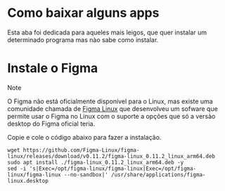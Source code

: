 <!--
📥 Downloads de apps
-->
# Como baixar alguns apps
Esta aba foi dedicada para aqueles mais leigos, que quer instalar um determinado programa mas nào sabe como instalar.

<!--
h1
|[** **]()|
h1 alt
|**↳** [** **]()|
h2
|  **↳** [** **]()|
h3
|    **↳** [** **]()|
-->

# Instale o Figma
> [!NOTE]
> O Figma não está oficialmente disponível para o Linux, mas existe uma comunidade chamada de [Figma Linux](https://github.com/Figma-Linux/figma-linux) que desenvolveu um sofware que permite usar o Figma no Linux com o suporte a opções que só a versào desktop do Figma oficial teria.

Copie e cole o código abaixo para fazer a instalação.
```shell
wget https://github.com/Figma-Linux/figma-linux/releases/download/v0.11.2/figma-linux_0.11.2_linux_arm64.deb
sudo apt install ./figma-linux_0.11.2_linux_arm64.deb -y
sed -i 's|Exec=/opt/figma-linux/figma-linux|Exec=/opt/figma-linux/figma-linux --no-sandbox|' /usr/share/applications/figma-linux.desktop
```
